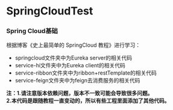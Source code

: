 # SpringCloudTest
### Spring Cloud基础
根据博客《史上最简单的 SpringCloud 教程》进行学习：  
* springcloud文件夹中为Eureka server的相关代码
* service-hi文件夹中为Eureka client的相关代码
* service-ribbon文件夹中为ribbon+restTemplate的相关代码
* service-feign文件夹中为feign去消费服务的相关代码

<b>注：1.请注意版本依赖问题，版本不一致可能会导致很多问题。   
2.本代码是跟随教程一直变动的，所以有些工程里面添加了其他代码。</b>
